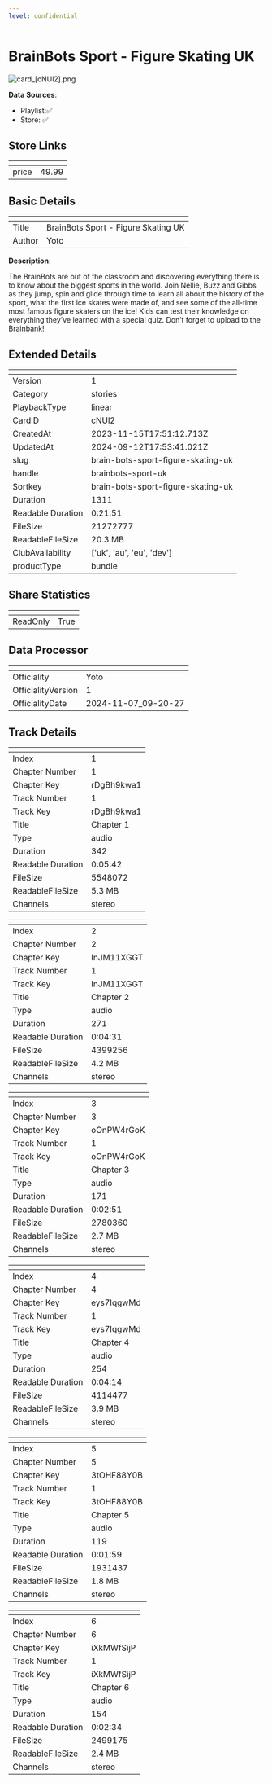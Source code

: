 ```yaml
---
level: confidential
---
```

# BrainBots Sport - Figure Skating UK

![card_[cNUl2].png](../../img/cards/card_[cNUl2].png)

**Data Sources**: 

- Playlist:✅
- Store: ✅


## Store Links

| <!-- --> | <!-- --> |
| - | - |
| price | 49.99 |


## Basic Details

| <!-- --> | <!-- --> |
| - | - |
| Title | BrainBots Sport - Figure Skating UK |
| Author | Yoto |

**Description**:

The BrainBots are out of the classroom and discovering everything there is to know about the biggest sports in the world. Join Nellie, Buzz and Gibbs as they jump, spin and glide through time to learn all about the history of the sport, what the first ice skates were made of, and see some of the all-time most famous figure skaters on the ice! Kids can test their knowledge on everything they’ve learned with a special quiz. Don’t forget to upload to the Brainbank!



## Extended Details

| <!-- --> | <!-- --> |
| - | - |
| Version | 1 |
| Category | stories |
| PlaybackType | linear |
| CardID | cNUl2 |
| CreatedAt | 2023-11-15T17:51:12.713Z |
| UpdatedAt | 2024-09-12T17:53:41.021Z |
| slug | brain-bots-sport-figure-skating-uk |
| handle | brainbots-sport-uk |
| Sortkey | brain-bots-sport-figure-skating-uk |
| Duration | 1311 |
| Readable Duration | 0:21:51 |
| FileSize | 21272777 |
| ReadableFileSize | 20.3 MB |
| ClubAvailability | ['uk', 'au', 'eu', 'dev'] |
| productType | bundle |


## Share Statistics

| <!-- --> | <!-- --> |
| - | - |
| ReadOnly | True |


## Data Processor

| <!-- --> | <!-- --> |
| - | - |
| Officiality | Yoto
| OfficialityVersion | 1
| OfficialityDate | 2024-11-07_09-20-27


## Track Details

| <!-- --> | <!-- --> |
| - | - |
| Index | 1 |
| Chapter Number | 1 |
| Chapter Key | rDgBh9kwa1 |
| Track Number | 1 |
| Track Key | rDgBh9kwa1 |
| Title | Chapter 1 |
| Type | audio |
| Duration | 342 |
| Readable Duration | 0:05:42 |
| FileSize | 5548072 |
| ReadableFileSize | 5.3 MB |
| Channels | stereo |

| <!-- --> | <!-- --> |
| - | - |
| Index | 2 |
| Chapter Number | 2 |
| Chapter Key | InJM11XGGT |
| Track Number | 1 |
| Track Key | InJM11XGGT |
| Title | Chapter 2 |
| Type | audio |
| Duration | 271 |
| Readable Duration | 0:04:31 |
| FileSize | 4399256 |
| ReadableFileSize | 4.2 MB |
| Channels | stereo |

| <!-- --> | <!-- --> |
| - | - |
| Index | 3 |
| Chapter Number | 3 |
| Chapter Key | oOnPW4rGoK |
| Track Number | 1 |
| Track Key | oOnPW4rGoK |
| Title | Chapter 3 |
| Type | audio |
| Duration | 171 |
| Readable Duration | 0:02:51 |
| FileSize | 2780360 |
| ReadableFileSize | 2.7 MB |
| Channels | stereo |

| <!-- --> | <!-- --> |
| - | - |
| Index | 4 |
| Chapter Number | 4 |
| Chapter Key | eys7IqgwMd |
| Track Number | 1 |
| Track Key | eys7IqgwMd |
| Title | Chapter 4 |
| Type | audio |
| Duration | 254 |
| Readable Duration | 0:04:14 |
| FileSize | 4114477 |
| ReadableFileSize | 3.9 MB |
| Channels | stereo |

| <!-- --> | <!-- --> |
| - | - |
| Index | 5 |
| Chapter Number | 5 |
| Chapter Key | 3tOHF88Y0B |
| Track Number | 1 |
| Track Key | 3tOHF88Y0B |
| Title | Chapter 5 |
| Type | audio |
| Duration | 119 |
| Readable Duration | 0:01:59 |
| FileSize | 1931437 |
| ReadableFileSize | 1.8 MB |
| Channels | stereo |

| <!-- --> | <!-- --> |
| - | - |
| Index | 6 |
| Chapter Number | 6 |
| Chapter Key | iXkMWfSijP |
| Track Number | 1 |
| Track Key | iXkMWfSijP |
| Title | Chapter 6 |
| Type | audio |
| Duration | 154 |
| Readable Duration | 0:02:34 |
| FileSize | 2499175 |
| ReadableFileSize | 2.4 MB |
| Channels | stereo |

